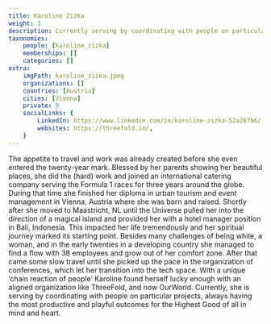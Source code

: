 ```yaml
---
title: Karoline Zizka
weight: 1
description: Currently serving by coordinating with people on particular projects, always having the most productive and playful outcomes for the Highest Good of all in mind and heart.
taxonomies:
    people: [karoline_zizka]
    memberships: []
    categories: []
extra:
    imgPath: karoline_zizka.jpeg
    organizations: []
    countries: [Austria]
    cities: [Vienna]
    private: 0
    socialLinks: {
        LinkedIn: https://www.linkedin.com/in/karoline-zizka-52a287b6/,
        websites: https://threefold.io/,
    }
---
```


The appetite to travel and work was already created before she even entered the twenty-year mark. Blessed by her parents showing her beautiful places, she did the (hard) work and joined an international catering company serving the Formula 1 races for three years around the globe. During that time she finished her diploma in urban tourism and event management in Vienna, Austria where she was born and raised. Shortly after she moved to Maastricht, NL until the Universe pulled her into the direction of a magical island and provided her with a hotel manager position in Bali, Indonesia. This impacted her life tremendously and her spiritual journey marked its starting point. Besides many challenges of being white, a woman, and in the early twenties in a developing country she managed to find a flow with 38 employees and grow out of her comfort zone. After that came some slow travel until she picked up the pace in the organization of conferences, which let her transition into the tech space. With a unique ‘chain reaction of people’ Karoline found herself lucky enough with an aligned organization like ThreeFold, and now OurWorld. Currently, she is serving by coordinating with people on particular projects, always having the most productive and playful outcomes for the Highest Good of all in mind and heart.
